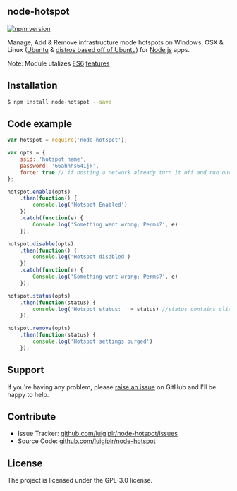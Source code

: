 node-hotspot
--------------

[![npm version](https://badge.fury.io/js/node-hotspot.svg)](http://badge.fury.io/js/node-hotspot)


Manage, Add & Remove infrastructure mode hotspots on Windows, OSX & Linux ([Ubuntu](http://www.ubuntu.com) & [distros based off of Ubuntu](http://www.omgubuntu.co.uk/2014/06/5-ubuntu-based-distros-better-than-the-real-thing)) for [Node.js](http://nodejs.org) apps.

Note: Module utalizes [ES6](http://www.ecma-international.org/ecma-262/6.0) [features](http://es6-features.org)


Installation
-------

```bash
$ npm install node-hotspot --save
```

Code example
-------

```js
var hotspot = require('node-hotspot');

var opts = {
    ssid: 'hotspot name', 
    password: '66ahhhs641jk',
    force: true // if hosting a network already turn it off and run ours.
};

hotspot.enable(opts)
    .then(function() {
        console.log('Hotspot Enabled')
    })
    .catch(function(e) {
        Console.log('Something went wrong; Perms?', e)
    });

hotspot.disable(opts)
    .then(function() {
        console.log('Hotspot disabled')
    })
    .catch(function(e) {
        Console.log('Something went wrong; Perms?', e)
    });

hotspot.status(opts)
    .then(function(status) {
        console.log('Hotspot status: ' + status) //status contains clients object and state
    });

hotspot.remove(opts)
    .then(function(status) {
        console.log('Hotspot settings purged') 
    });

```

Support
-------

If you're having any problem, please [raise an issue](https://github.com/luigiplr/node-hotspot/issues/new) on GitHub and I'll  be happy to help.

Contribute
----------

- Issue Tracker: [github.com/luigiplr/node-hotspot/issues](https://github.com/luigiplr/node-hotspot/issues)
- Source Code: [github.com/luigiplr/node-hotspot](https://github.com/luigiplr/node-hotspot)



License
-------

The project is licensed under the GPL-3.0 license.
